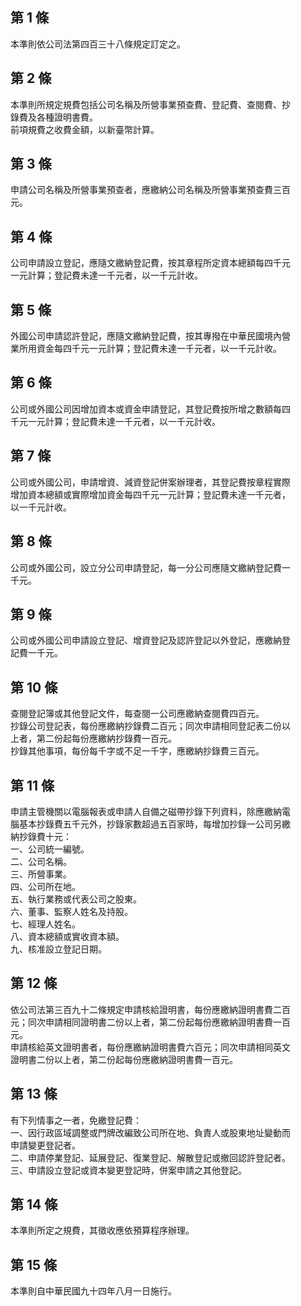第 1 條
-------
本準則依公司法第四百三十八條規定訂定之。

第 2 條
-------
本準則所規定規費包括公司名稱及所營事業預查費、登記費、查閱費、抄  
錄費及各種證明書費。  
前項規費之收費金額，以新臺幣計算。

第 3 條
-------
申請公司名稱及所營事業預查者，應繳納公司名稱及所營事業預查費三百  
元。

第 4 條
-------
公司申請設立登記，應隨文繳納登記費，按其章程所定資本總額每四千元  
一元計算；登記費未達一千元者，以一千元計收。

第 5 條
-------
外國公司申請認許登記，應隨文繳納登記費，按其專撥在中華民國境內營  
業所用資金每四千元一元計算；登記費未達一千元者，以一千元計收。

第 6 條
-------
公司或外國公司因增加資本或資金申請登記，其登記費按所增之數額每四  
千元一元計算；登記費未達一千元者，以一千元計收。

第 7 條
-------
公司或外國公司，申請增資、減資登記併案辦理者，其登記費按章程實際  
增加資本總額或實際增加資金每四千元一元計算；登記費未達一千元者，  
以一千元計收。

第 8 條
-------
公司或外國公司，設立分公司申請登記，每一分公司應隨文繳納登記費一  
千元。

第 9 條
-------
公司或外國公司申請設立登記、增資登記及認許登記以外登記，應繳納登  
記費一千元。

第 10 條
--------
查閱登記簿或其他登記文件，每查閱一公司應繳納查閱費四百元。  
抄錄公司登記表，每份應繳納抄錄費二百元；同次申請相同登記表二份以  
上者，第二份起每份應繳納抄錄費一百元。  
抄錄其他事項，每份每千字或不足一千字，應繳納抄錄費三百元。

第 11 條
--------
申請主管機關以電腦報表或申請人自備之磁帶抄錄下列資料，除應繳納電  
腦基本抄錄費五千元外，抄錄家數超過五百家時，每增加抄錄一公司另繳  
納抄錄費十元：  
一、公司統一編號。  
二、公司名稱。  
三、所營事業。  
四、公司所在地。  
五、執行業務或代表公司之股東。  
六、董事、監察人姓名及持股。  
七、經理人姓名。  
八、資本總額或實收資本額。  
九、核准設立登記日期。

第 12 條
--------
依公司法第三百九十二條規定申請核給證明書，每份應繳納證明書費二百  
元；同次申請相同證明書二份以上者，第二份起每份應繳納證明書費一百  
元。  
申請核給英文證明書者，每份應繳納證明書費六百元；同次申請相同英文  
證明書二份以上者，第二份起每份應繳納證明書費一百元。

第 13 條
--------
有下列情事之一者，免繳登記費：  
一、因行政區域調整或門牌改編致公司所在地、負責人或股東地址變動而  
    申請變更登記者。  
二、申請停業登記、延展登記、復業登記、解散登記或撤回認許登記者。  
三、申請設立登記或資本變更登記時，併案申請之其他登記。

第 14 條
--------
本準則所定之規費，其徵收應依預算程序辦理。

第 15 條
--------
本準則自中華民國九十四年八月一日施行。


